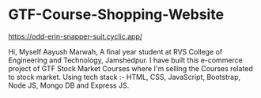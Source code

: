 # GTF-Course-Shopping-Website
https://odd-erin-snapper-suit.cyclic.app/

Hi, Myself Aayush Marwah,
A final year student at RVS College of Engineering and Technology, Jamshedpur. 
I have built this e-commerce project of GTF Stock Market Courses where I'm selling the Courses related to stock market.
Using tech stack :- HTML, CSS, JavaScript, Bootstrap, Node JS, Mongo DB and Express JS.




